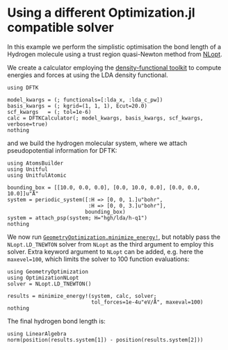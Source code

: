 # Using a different Optimization.jl compatible solver

In this example we perform the simplistic optimisation
the bond length of a Hydrogen molecule using a trust region
quasi-Newton method from
[NLopt](https://github.com/JuliaOpt/NLopt.jl).

We create a calculator employing the
[density-functional toolkit](https://dftk.org/)
to compute energies and forces at using the LDA density functional.

```@example other-solvers
using DFTK

model_kwargs = (; functionals=[:lda_x, :lda_c_pw])
basis_kwargs = (; kgrid=(1, 1, 1), Ecut=20.0)
scf_kwargs   = (; tol=1e-6)
calc = DFTKCalculator(; model_kwargs, basis_kwargs, scf_kwargs, verbose=true)
nothing
```

and we build the hydrogen molecular system,
where we attach pseudopotential information for DFTK:

```@example other-solvers
using AtomsBuilder
using Unitful
using UnitfulAtomic

bounding_box = [[10.0, 0.0, 0.0], [0.0, 10.0, 0.0], [0.0, 0.0, 10.0]]u"Å"
system = periodic_system([:H => [0, 0, 1.]u"bohr",
                          :H => [0, 0, 3.]u"bohr"],
                         bounding_box)
system = attach_psp(system; H="hgh/lda/h-q1")
nothing
```

We now run [`GeometryOptimization.minimize_energy!`](@ref), but notably
pass the `NLopt.LD_TNEWTON` solver from `NLopt` as the
third argument to employ this solver. Extra keyword argument to `NLopt`
can be added, e.g. here the `maxevel=100`, which limits the solver to
100 function evaluations:
```@example other-solvers
using GeometryOptimization
using OptimizationNLopt
solver = NLopt.LD_TNEWTON()

results = minimize_energy!(system, calc, solver;
                           tol_forces=1e-4u"eV/Å", maxeval=100)
nothing
```

The final hydrogen bond length is:

```@example other-solvers
using LinearAlgebra
norm(position(results.system[1]) - position(results.system[2]))
```
